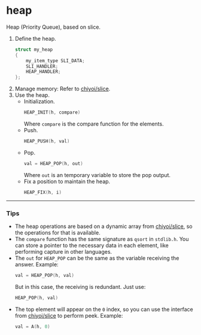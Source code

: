 # heap
Heap (Priority Queue), based on slice.
1. Define the heap.
    ```c
    struct my_heap
    {
        my_item_type SLI_DATA;
        SLI_HANDLER;
        HEAP_HANDLER;
    };
2. Manage memory: Refer to [chiyoi/slice](https://github.com/chiyoi/slice).
3. Use the heap.
    - Initialization.
        ```c
        HEAP_INIT(h, compare)
        ```
        Where `compare` is the compare function for the elements.
    - Push.
        ```c
        HEAP_PUSH(h, val)
        ```
    - Pop.
        ```c
        val = HEAP_POP(h, out)
        ```
        Where `out` is an temporary variable to store the pop output.
    - Fix a position to maintain the heap.
        ```c
        HEAP_FIX(h, i)
        ```

---

### Tips
- The heap operations are based on a dynamic array from [chiyoi/slice](https://github.com/chiyoi/slice), so the operations for that is available.
- The `compare` function has the same signature as `qsort` in `stdlib.h`. You can store a pointer to the necessary data in each element, like performing capture in other languages.
- The `out` for `HEAP_POP` can be the same as the variable receiving the answer. Example:
    ```c
    val = HEAP_POP(h, val)
    ```
    But in this case, the receiving is redundant. Just use:
    ```c
    HEAP_POP(h, val)
    ```
- The top element will appear on the `0` index, so you can use the interface from [chiyoi/slice](https://github.com/chiyoi/slice) to perform peek. Example:
    ```c
    val = A(h, 0)
    ```
